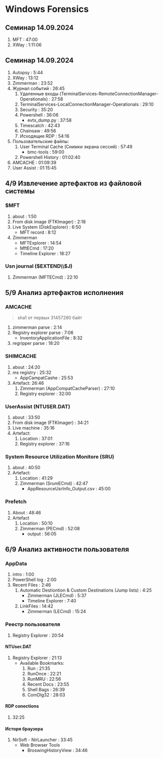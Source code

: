 # Windows Forensics

## Семинар 14.09.2024

1. MFT : 47:00
1. XWay : 1:11:06

## Семинар 14.09.2024

1. Autopsy : 5:44
1. XWay : 13:12
1. Zimmerman : 23:52
1. Журнал событий : 26:45
    1. Удаленные входы (TerminalServices-RemoteConnectionManager-Operationals) : 27:58
    1. TerminalServices-LocalConnectionManager-Operationals : 29:10
    1. Security : 35:20
    1. Powershell : 36:06
        - evtx_dump.py : 37:58
    1. Timescatch : 42:43
    1. Chainsaw : 49:56
    1. Исходящие RDP : 54:16
1. Пользовательские файлы:
    1. User Terminal Cache (Снимки экрана сессий) : 57:49
        - bmc-tools : 59:00
    1. Powershell History : 01:02:40
1. AMCACHE : 01:09:39
1. User Assist : 01:15:45

## 4/9   Извлечение артефактов из файловой системы

### $MFT

1. about : 1:50
1. From disk image (FTKImager) : 2:18
1. Live System (DiskExplorer) : 6:50
    - MFT record : 8:12
1. Zimmerman
    - MFTExplorer : 14:54
    - MftECmd : 17:20
    - Timeline Explorer : 18:27

### Usn journal ($EXTEND\\$J)

1. Zimmerman (MFTECmd) : 22:10


## 5/9   Анализ артефактов исполнения

### AMCACHE

> sha1 от первых 31457280 байт

1. zimmerman parse : 2:14
1. Registry explorer parse : 7:06
    - InventoryApplicationFile : 8:32
1. regripper parse : 18:20

### SHIMCACHE

1. about : 24:20
1. ms registry : 25:32
    - AppCampatCashe : 25:53
1. Artefact: 26:46
    1. Zimmerman (AppCompatCacheParser) : 27:10
    1. Registry explorer : 32:00

### UserAssist (NTUSER.DAT)

1. about : 33:50
1. From disk image (FTKImager) : 34:21
1. Live machine : 35:16
1. Artefact:
    1. Location : 37:01
    1. Registry explorer : 37:16

### System Resource Utilization Monitore (SRU)

1. about : 40:50
1. Artefact:
    1. Location : 41:29
    1. Zimmerman (SrumECmd) : 42:47
        - AppResourceUsrInfo_Output.csv : 45:00

### Prefetch

1. About : 48:46
1. Artefact
    1. Location : 50:10
    1. Zimmerman (PECmd) : 52:08 
        - output : 56:05

## 6/9   Анализ активности пользователя

### AppData

1. intro : 1:00
1. PowerShell log : 2:00
1. Recent Files : 2:46
    1. Automatic Destiontion & Custom Destinations (Jump lists) : 4:25
        - Zimmerman (JLECmd) : 5:37
        - Timeline Explorer : 7:40
    1. LinkFiles : 14:42
         - Zimmerman (LECmd) : 15:24
    
### Реестр пользователя

1. Registry Explorer : 20:54

#### NTUser.DAT

1. Registry Explorer : 21:13
    - Available Bookmarks:
        1. Run : 21:35
        1. RunOnce : 22:21
        1. RunMRU : 22:56
        1. Recent Docs : 23:55
        1. Shell Bags : 26:39
        1. ComDlg32 : 28:03

#### RDP conections

1. 32:25

#### Исторя браузера

1. NirSoft - NirLauncher : 33:45
    - Web Browser Tools
        - BroswingHistoryView : 34:46


